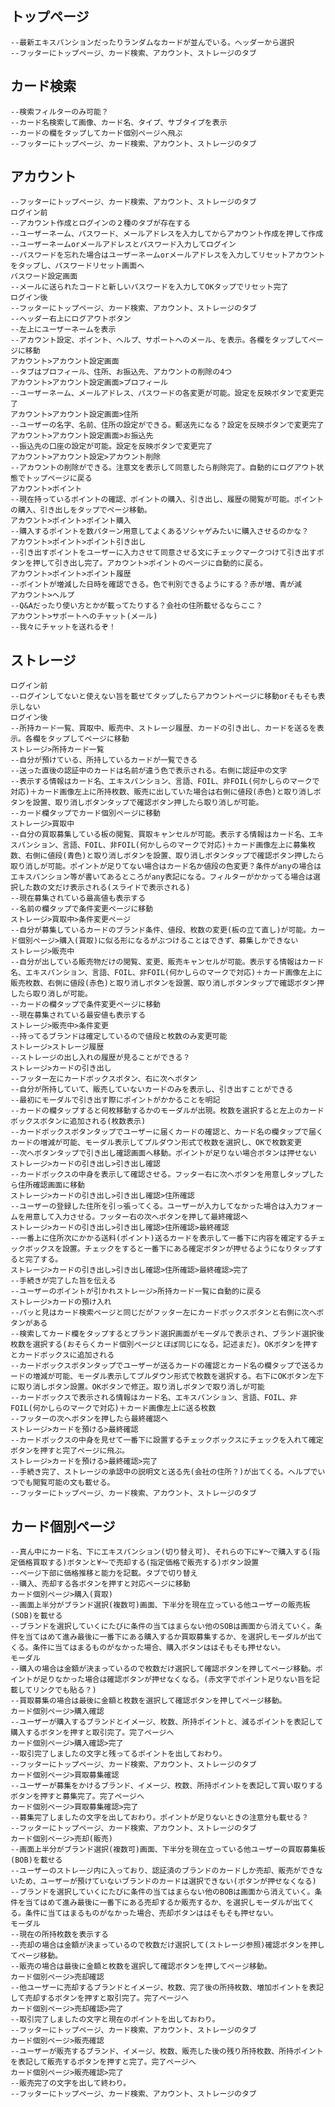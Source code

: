 ## トップページ
    --最新エキスパンションだったりランダムなカードが並んでいる。ヘッダーから選択
    --フッターにトップページ、カード検索、アカウント、ストレージのタブ
## カード検索
    --検索フィルターのみ可能？
    --カード名検索して画像、カード名、タイプ、サブタイプを表示
    --カードの欄をタップしてカード個別ページへ飛ぶ
    --フッターにトップページ、カード検索、アカウント、ストレージのタブ
## アカウント
    --フッターにトップページ、カード検索、アカウント、ストレージのタブ
    ログイン前
    --アカウント作成とログインの２種のタブが存在する
    --ユーザーネーム、パスワード、メールアドレスを入力してからアカウント作成を押して作成
    --ユーザーネームorメールアドレスとパスワード入力してログイン
    --パスワードを忘れた場合はユーザーネームorメールアドレスを入力してリセットアカウントをタップし、パスワードリセット画面へ
    パスワード設定画面
    --メールに送られたコードと新しいパスワードを入力してOKタップでリセット完了
    ログイン後
    --フッターにトップページ、カード検索、アカウント、ストレージのタブ
    --ヘッダー右上にログアウトボタン
    --左上にユーザーネームを表示
    --アカウント設定、ポイント、ヘルプ、サポートへのメール、を表示。各欄をタップしてページに移動
    アカウント>アカウント設定画面
    --タブはプロフィール、住所、お振込先、アカウントの削除の4つ
    アカウント>アカウント設定画面>プロフィール
    --ユーザーネーム、メールアドレス、パスワードの各変更が可能。設定を反映ボタンで変更完了
    アカウント>アカウント設定画面>住所
    --ユーザーの名字、名前、住所の設定ができる。郵送先になる？設定を反映ボタンで変更完了
    アカウント>アカウント設定画面>お振込先
    --振込先の口座の設定が可能。設定を反映ボタンで変更完了
    アカウント>アカウント設定>アカウント削除
    --アカウントの削除ができる。注意文を表示して同意したら削除完了。自動的にログアウト状態でトップページに戻る
    アカウント>ポイント
    --現在持っているポイントの確認、ポイントの購入、引き出し、履歴の閲覧が可能。ポイントの購入、引き出しをタップでページ移動。
    アカウント>ポイント>ポイント購入
    --購入するポイントを数パターン用意してよくあるソシャゲみたいに購入させるのかな？
    アカウント>ポイント>ポイント引き出し
    --引き出すポイントをユーザーに入力させて同意させる文にチェックマークつけて引き出すボタンを押して引き出し完了。アカウント>ポイントのページに自動的に戻る。
    アカウント>ポイント>ポイント履歴
    --ポイントが増減した日時を確認できる。色で判別できるようにする？赤が増、青が減
    アカウント>ヘルプ
    --Q&Aだったり使い方とかが載ってたりする？会社の住所載せるならここ？
    アカウント>サポートへのチャット(メール)
    --我々にチャットを送れるぞ！
## ストレージ
    ログイン前
    --ログインしてないと使えない旨を載せてタップしたらアカウントページに移動orそもそも表示しない
    ログイン後 
    --所持カード一覧、買取中、販売中、ストレージ履歴、カードの引き出し、カードを送るを表示。各欄をタップしてページに移動
    ストレージ>所持カード一覧
    --自分が預けている、所持しているカードが一覧できる
    --送った直後の認証中のカードは名前が違う色で表示される。右側に認証中の文字
    --表示する情報はカード名、エキスパンション、言語、FOIL、非FOIL(何かしらのマークで対応)＋カード画像左上に所持枚数、販売に出していた場合は右側に値段(赤色)と取り消しボタンを設置、取り消しボタンタップで確認ボタン押したら取り消しが可能。
    --カード欄タップでカード個別ページに移動
    ストレージ>買取中
    --自分の買取募集している板の閲覧、買取キャンセルが可能。表示する情報はカード名、エキスパンション、言語、FOIL、非FOIL(何かしらのマークで対応)＋カード画像左上に募集枚数、右側に値段(青色)と取り消しボタンを設置、取り消しボタンタップで確認ボタン押したら取り消しが可能。ポイントが足りてない場合はカード名か値段の色変更？条件がanyの場合はエキスパンション等が書いてあるところがany表記になる。フィルターがかかってる場合は選択した数の文だけ表示される(スライドで表示される)
    --現在募集されている最高値も表示する
    --名前の欄タップで条件変更ページに移動
    ストレージ>買取中>条件変更ページ
    --自分が募集しているカードのブランド条件、値段、枚数の変更(板の立て直し)が可能。カード個別ページ>購入(買取)に似る形になるがぶつけることはできず、募集しかできない
    ストレージ>販売中
    --自分が出している販売物だけの閲覧、変更、販売キャンセルが可能。表示する情報はカード名、エキスパンション、言語、FOIL、非FOIL(何かしらのマークで対応)＋カード画像左上に販売枚数、右側に値段(赤色)と取り消しボタンを設置、取り消しボタンタップで確認ボタン押したら取り消しが可能。
    --カードの欄タップで条件変更ページに移動
    --現在募集されている最安値も表示する
    ストレージ>販売中>条件変更
    --持ってるブランドは確定しているので値段と枚数のみ変更可能
    ストレージ>ストレージ履歴
    --ストレージの出し入れの履歴が見ることができる？
    ストレージ>カードの引き出し
    --フッター左にカードボックスボタン、右に次へボタン
    --自分が所持していて、販売していないカードのみを表示し、引き出すことができる
    --最初にモーダルで引き出す際にポイントがかかることを明記
    --カードの欄タップすると何枚移動するかのモーダルが出現。枚数を選択すると左上のカードボックスボタンに追加される(枚数表示)
    --カードボックスボタンタップでユーザーに届くカードの確認と、カード名の欄タップで届くカードの増減が可能、モーダル表示してプルダウン形式で枚数を選択し、OKで枚数変更
    --次へボタンタップで引き出し確認画面へ移動。ポイントが足りない場合ボタンは押せない
    ストレージ>カードの引き出し>引き出し確認
    --カードボックスの中身を表示して確認させる。フッター右に次へボタンを用意しタップしたら住所確認画面に移動
    ストレージ>カードの引き出し>引き出し確認>住所確認
    --ユーザーの登録した住所を引っ張ってくる。ユーザーが入力してなかった場合は入力フォームを用意して入力させる。フッター右の次へボタンを押して最終確認へ
    ストレージ>カードの引き出し>引き出し確認>住所確認>最終確認
    --一番上に住所次にかかる送料(ポイント)送るカードを表示して一番下に内容を確定するチェックボックスを設置。チェックをすると一番下にある確定ボタンが押せるようになりタップすると完了する。
    ストレージ>カードの引き出し>引き出し確認>住所確認>最終確認>完了
    --手続きが完了した旨を伝える
    --ユーザーのポイントが引かれストレージ>所持カード一覧に自動的に戻る
    ストレージ>カードの預け入れ
    --パッと見はカード検索ページと同じだがフッター左にカードボックスボタンと右側に次へボタンがある
    --検索してカード欄をタップするとブランド選択画面がモーダルで表示され、ブランド選択後枚数を選択する(おそらくカード個別ページとほぼ同じになる。記述まだ)。OKボタンを押すとカードボックスに追加される
    --カードボックスボタンタップでユーザーが送るカードの確認とカード名の欄タップで送るカードの増減が可能、モーダル表示してプルダウン形式で枚数を選択する。右下にOKボタン左下に取り消しボタン設置。OKボタンで修正。取り消しボタンで取り消しが可能
    --カードボックスで表示される情報はカード名、エキスパンション、言語、FOIL、非FOIL(何かしらのマークで対応)＋カード画像左上に送る枚数
    --フッターの次へボタンを押したら最終確認へ
    ストレージ>カードを預ける>最終確認
    --カードボックスの中身を見せて一番下に設置するチェックボックスにチェックを入れて確定ボタンを押すと完了ページに飛ぶ。
    ストレージ>カードを預ける>最終確認>完了
    --手続き完了、ストレージの承認中の説明文と送る先(会社の住所？)が出てくる。ヘルプでいつでも閲覧可能の文も載せる。
    --フッターにトップページ、カード検索、アカウント、ストレージのタブ
## カード個別ページ
    --真ん中にカード名、下にエキスパンション(切り替え可)、それらの下に¥〜で購入する(指定価格買取する)ボタンと¥〜で売却する(指定価格で販売する)ボタン設置
    --ページ下部に価格推移と能力を記載。タブで切り替え
    --購入、売却する各ボタンを押すと対応ページに移動
    カード個別ページ>購入(買取)
    --画面上半分がブランド選択(複数可)画面、下半分を現在立っている他ユーザーの販売板(SOB)を載せる
    --ブランドを選択していくにたびに条件の当てはまらない他のSOBは画面から消えていく。条件を当てはめて進み最後に一番下にある購入するか買取募集するか、を選択しモーダルが出てくる。条件に当てはまるものがなかった場合、購入ボタンははそもそも押せない。
    モーダル
    --購入の場合は金額が決まっているので枚数だけ選択して確認ボタンを押してページ移動。ポイントが足りなかった場合は確認ボタンが押せなくなる。(赤文字でポイント足りない旨を記載してリンクでも貼る？)
    --買取募集の場合は最後に金額と枚数を選択して確認ボタンを押してページ移動。
    カード個別ページ>購入確認
    --ユーザーが購入するブランドとイメージ、枚数、所持ポイントと、減るポイントを表記して購入するボタンを押すと取引完了。完了ページへ
    カード個別ページ>購入確認>完了
    --取引完了しましたの文字と残ってるポイントを出しておわり。
    --フッターにトップページ、カード検索、アカウント、ストレージのタブ
    カード個別ページ>買取募集確認
    --ユーザーが募集をかけるブランド、イメージ、枚数、所持ポイントを表記して買い取りするボタンを押すと募集完了。完了ページへ
    カード個別ページ>買取募集確認>完了
    --募集完了しましたの文字を出しておわり。ポイントが足りないときの注意分も載せる？
    --フッターにトップページ、カード検索、アカウント、ストレージのタブ
    カード個別ページ>売却(販売)
    --画面上半分がブランド選択(複数可)画面、下半分を現在立っている他ユーザーの買取募集板(BOB)を載せる
    --ユーザーのストレージ内に入っており、認証済のブランドのカードしか売却、販売ができないため、ユーザーが預けていないブランドのカードは選択できない(ボタンが押せなくなる)
    --ブランドを選択していくにたびに条件の当てはまらない他のBOBは画面から消えていく。条件を当てはめて進み最後に一番下にある売却するか販売するか、を選択しモーダルが出てくる。条件に当てはまるものがなかった場合、売却ボタンははそもそも押せない。
    モーダル
    --現在の所持枚数を表示する
    --売却の場合は金額が決まっているので枚数だけ選択して(ストレージ参照)確認ボタンを押してページ移動。
    --販売の場合は最後に金額と枚数を選択して確認ボタンを押してページ移動。
    カード個別ページ>売却確認
    --他ユーザーに売却するブランドとイメージ、枚数、完了後の所持枚数、増加ポイントを表記して売却するボタンを押すと取引完了。完了ページへ
    カード個別ページ>売却確認>完了
    --取引完了しましたの文字と現在のポイントを出しておわり。
    --フッターにトップページ、カード検索、アカウント、ストレージのタブ
    カード個別ページ>販売確認
    --ユーザーが販売するブランド、イメージ、枚数、販売した後の残り所持枚数、所持ポイントを表記して販売するボタンを押すと完了。完了ページへ
    カード個別ページ>販売確認>完了
    --販売完了の文字を出して終わり。
    --フッターにトップページ、カード検索、アカウント、ストレージのタブ


